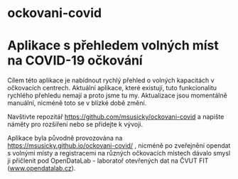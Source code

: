 # ockovani-covid

# Aplikace s přehledem volných míst na COVID-19 očkování
Cílem této aplikace je nabídnout rychlý přehled o volných kapacitách v očkovacích centrech. Aktuální aplikace, které existují, tuto funkcionalitu rychlého přehledu nemají a proto jsme tu my. Aktualizace jsou momentálně manuální, nicméně toto se v blízké době změní.

Navštivte repozitář https://github.com/msusicky/ockovani-covid a napište náměty pro rozšíření nebo se přidejte k vývoji.

Aplikace byla původně provozována na https://msusicky.github.io/ockovani-covid/ , nicméně po zveřejnění opendat s volnými místy a registracemi na různých očkovacích místech dávalo smysl ji přičlenit pod OpenDataLab - laboratoř otevřených dat na ČVUT FIT (www.opendatalab.cz).
